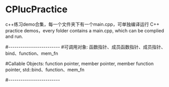 # CPlucPractice
c++练习demo合集，每一个文件夹下有一个main.cpp，可单独编译运行
C++ practice demos，every folder contains a main.cpp, which can be complied and run.

#-------------------------
#可调用对象:
函数指针、成员函数指针、成员指针、bind、function、mem_fn

#Callable Objects:
function pointer, member pointer, member function pointer, std::bind、function、mem_fn

#-------------------------